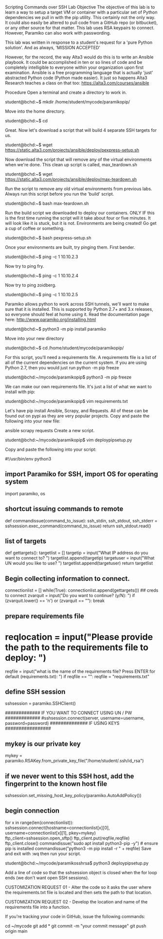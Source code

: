 Scripting Commands over SSH
Lab Objective
The objective of this lab is to learn a way to setup a target VM or container with a particular set of Python dependencies we pull in with the pip utility. This certainly not the only way. It could also easily be altered to pull code from a GitHub repo (or bitbucket), or any other source for that matter. This lab uses RSA keypairs to connect. However, Paramiko can also work with passwording.

This lab was written in response to a student's request for a 'pure Python solution'. And as always, 'MISSION ACCEPTED'

However, for the record, the way Alta3 would do this is to write an Ansible playbook. It could be accomplished in ten or so lines of code and be completely intelligible to everyone within your organization upon first examination. Ansible is a free programming language that is actually 'just' abstracted Python code (Python made easier). It just so happens Alta3 Research teaches a class on that too: https://alta3.com/courses/ansible

Procedure
Open a terminal and create a directory to work in.

student@bchd:~$ mkdir /home/student/mycode/paramikopip/

Move into the home directory.

student@bchd:~$ cd

Great. Now let's download a script that will build 4 separate SSH targets for us.

student@bchd:~$ wget https://static.alta3.com/projects/ansible/deploy/pexpress-setup.sh

Now download the script that will remove any of the virtual environments when we're done. This clean up script is called, max_teardown.sh

student@bchd:~$ wget https://static.alta3.com/projects/ansible/deploy/max-teardown.sh

Run the script to remove any old virtual environments from previous labs. Always run this script before you run the 'build' script.

student@bchd:~$ bash max-teardown.sh

Run the build script we downloaded to deploy our containers. ONLY IF this is the first time running the script will it take about four or five minutes. It will look like it is stuck, but it is not. Environments are being created! Go get a cup of coffee or something.

student@bchd:~$ bash pexpress-setup.sh

Once your environments are built, try pinging them. First bender.

student@bchd:~$ ping -c 1 10.10.2.3

Now try to ping fry.

student@bchd:~$ ping -c 1 10.10.2.4

Now try to ping zoidberg.

student@bchd:~$ ping -c 1 10.10.2.5

Paramiko allows python to work across SSH tunnels, we'll want to make sure that it is installed. This is supported by Python 2.7+ and 3.x releases, so everyone should feel at home using it. Read the documentation page here: http://www.paramiko.org/installing.html

student@bchd:~$ python3 -m pip install paramiko

Move into your new directory

student@bchd:~$ cd /home/student/mycode/paramikopip/

For this script, you'll need a requirements file. A requirements file is a list of all of the current dependencies on the current system. If you are using Python 2.7, then you would just run python -m pip freeze

student@bchd:~/mycode/paramikopip$ python3 -m pip freeze

We can make our own requirements file. It's just a list of what we want to install with pip:

student@bchd:~/mycode/paramikopip$ vim requirements.txt

Let's have pip install Ansible, Scrapy, and Requests. All of these can be found out on pypi as they are very popular projects. Copy and paste the following into your new file:


 ansible
 scrapy
 requests
Create a new script.

student@bchd:~/mycode/paramikopip$ vim deploypipsetup.py

Copy and paste the following into your script:


#!/usr/bin/env python3

## import Paramiko for SSH, import OS for operating system
import paramiko, os

## shortcut issuing commands to remote
def commandissue(command_to_issue):
    ssh_stdin, ssh_stdout, ssh_stderr = sshsession.exec_command(command_to_issue)
    return ssh_stdout.read()

## list of targets
def gettargets():
    targetlist = []
    targetip = input("What IP address do you want to connect to? ")
    targetlist.append(targetip)
    targetuser = input("What UN would you like to use? ")
    targetlist.append(targetuser)
    return targetlist

## Begin collecting information to connect.
connectionlist = []
while(True):
    connectionlist.append(gettargets()) ## creds to connect
    zvarquit = input("Do you want to continue? (y/N): ")
    if (zvarquit.lower() == 'n') or (zvarquit == ""):
        break
    
## prepare requirements file
# reqlocation = input("Please provide the path to the requirements file to deploy: ")
reqfile = input("what is the name of the requirements file? Press ENTER for default (requirements.txt): ")
if reqfile == "":
    reqfile = "requirements.txt"

## define SSH session
sshsession = paramiko.SSHClient()

############# IF YOU WANT TO CONNECT USING UN / PW #############
#sshsession.connect(server, username=username, password=password)
############## IF USING KEYS #################

## mykey is our private key
mykey = paramiko.RSAKey.from_private_key_file("/home/student/.ssh/id_rsa")

## if we never went to this SSH host, add the fingerprint to the known host file
sshsession.set_missing_host_key_policy(paramiko.AutoAddPolicy())
        
## begin connection
for x in range(len(connectionlist)):
    sshsession.connect(hostname=connectionlist[x][0], username=connectionlist[x][1], pkey=mykey)
    ftp_client=sshsession.open_sftp()
    ftp_client.put(reqfile,reqfile)
    ftp_client.close()
    commandissue("sudo apt install python3-pip -y") # ensure pip is installed
    commandissue("python3 -m pip install -r " + reqfile)
Save and exit with :wq then run your script.

student@bchd:~/mycode/paramikosshrsa$ python3 deploypipsetup.py

Add a line of code so that the sshsession object is closed when the for loop ends (we don't want open SSH sessions).

CUSTOMIZATION REQUEST 01 - Alter the code so it asks the user where the requirements.txt file is located and then sets the path to that location.

CUSTOMIZATION REQUEST 02 - Develop the location and name of the requirements file into a function.

If you're tracking your code in GitHub, issue the following commands:

cd ~/mycode
git add *
git commit -m "your commit message"
git push origin main

